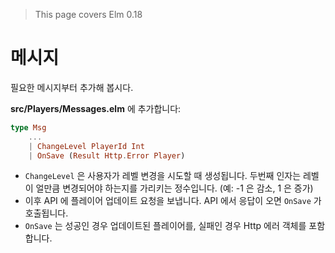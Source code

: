 > This page covers Elm 0.18

# 메시지

필요한 메시지부터 추가해 봅시다.

__src/Players/Messages.elm__ 에 추가합니다:

```elm
type Msg
    ...
    | ChangeLevel PlayerId Int
    | OnSave (Result Http.Error Player)
```

- `ChangeLevel` 은 사용자가 레벨 변경을 시도할 때 생성됩니다. 두번째 인자는 레벨이 얼만큼 변경되어야 하는지를 가리키는 정수입니다. (예: -1 은 감소, 1 은 증가)
- 이후 API 에 플레이어 업데이트 요청을 보냅니다. API 에서 응답이 오면 `OnSave` 가 호출됩니다.
- `OnSave` 는 성공인 경우 업데이트된 플레이어를, 실패인 경우 Http 에러 객체를 포함합니다.
